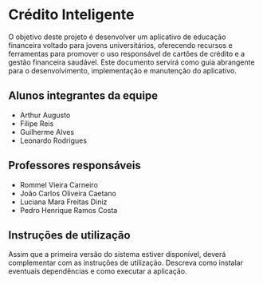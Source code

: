 # Crédito Inteligente

O objetivo deste projeto é desenvolver um aplicativo de educação financeira voltado para jovens universitários, oferecendo recursos e ferramentas para promover o uso responsável de cartões de crédito e a gestão financeira saudável. Este documento servirá como guia abrangente para o desenvolvimento, implementação e manutenção do aplicativo.

## Alunos integrantes da equipe

* Arthur Augusto
* Filipe Reis
* Guilherme Alves
* Leonardo Rodrigues
## Professores responsáveis

* Rommel Vieira Carneiro
* João Carlos Oliveira Caetano
* Luciana Mara Freitas Diniz
* Pedro Henrique Ramos Costa

## Instruções de utilização

Assim que a primeira versão do sistema estiver disponível, deverá complementar com as instruções de utilização. Descreva como instalar eventuais dependências e como executar a aplicação.
